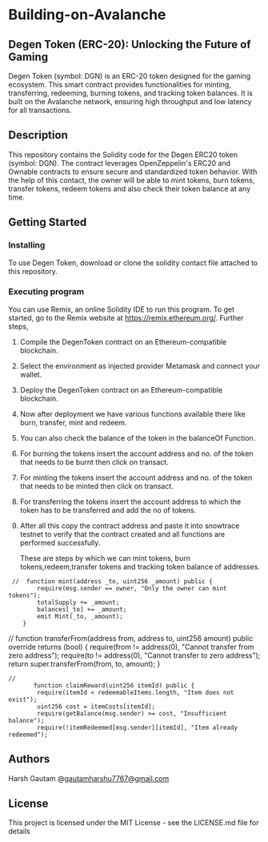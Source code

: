 # Building-on-Avalanche
## Degen Token (ERC-20): Unlocking the Future of Gaming

Degen Token (symbol: DGN) is an ERC-20 token designed for the gaming ecosystem. This smart contract provides functionalities for minting, transferring, redeeming, burning tokens, and tracking token balances. It is built on the Avalanche network, ensuring high throughput and low latency for all transactions.

## Description
This repository contains the Solidity code for the Degen ERC20 token  (symbol: DGN). The contract leverages OpenZeppelin's ERC20 and Ownable contracts to ensure secure and standardized token behavior. With the help of this contact, the owner will be able to mint tokens, burn tokens, transfer tokens, redeem tokens and also check their token balance at any time. 
## Getting Started
### Installing
To use Degen Token, download or clone the solidity contact file attached to this repository.

### Executing program
You can use Remix, an online Solidity IDE to run this program. To get started, go to the Remix website at https://remix.ethereum.org/.
Further steps,
1. Compile the DegenToken contract on an Ethereum-compatible blockchain. 
2. Select the environment as injected provider Metamask and connect your wallet.
3. Deploy the DegenToken contract on  an Ethereum-compatible blockchain.
4. Now after deployment we have various functions available there like burn, transfer, mint  and redeem.
5. You can also check the  balance of the token in the balanceOf Function.
6. For burning the tokens insert the account address  and no. of the token that needs to be burnt then click on transact.
7. For minting the tokens insert the account address  and no. of the token that needs to be minted then click on transact.
8. For transferring the tokens insert the account address to which the token has to be transferred and add the no of tokens.
9. After all this copy the contract address and paste it into snowtrace testnet to verify that the contract created and all functions are performed successfully.


   These are steps by which we can mint tokens, burn tokens,redeem,transfer tokens and tracking token balance of addresses.


```
 //  function mint(address _to, uint256 _amount) public {
        require(msg.sender == owner, "Only the owner can mint tokens");
        totalSupply += _amount;
        balances[_to] += _amount;
        emit Mint(_to, _amount);
    } 

```
  //
  function transferFrom(address from, address to, uint256 amount) public override returns (bool) {
        require(from != address(0), "Cannot transfer from zero address");
        require(to != address(0), "Cannot transfer to zero address");
        return super.transferFrom(from, to, amount);
    }

```
//
       function claimReward(uint256 itemId) public {
        require(itemId < redeemableItems.length, "Item does not exist");
        uint256 cost = itemCosts[itemId];
        require(getBalance(msg.sender) >= cost, "Insufficient balance");
        require(!itemRedeemed[msg.sender][itemId], "Item already redeemed");
```

## Authors

Harsh Gautam
@gautamharshu7767@gmail.com

## License

This project is licensed under the MIT License - see the LICENSE.md file for details
